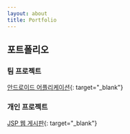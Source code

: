 ```yaml
---
layout: about
title: Portfolio
---
```


## 포트폴리오

### 팀 프로젝트
[안드로이드 어플리케이션](https://github.com/HwangSumin0313/capstone.design.project){: target="_blank"}

### 개인 프로젝트
[JSP 웹 게시판](https://github.com/HwangSumin0313/HwangSumin0313.web){: target="_blank"}
